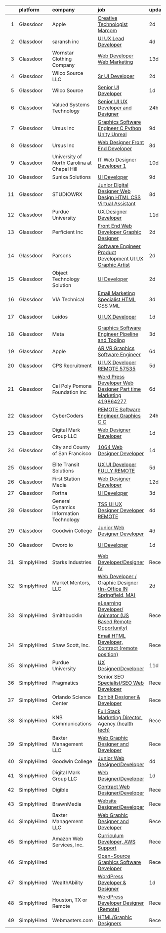 

|    | platform    | company                                     | job                                                                                                                                                                                                                                                                                                                                                                                                                                                                                                                                                                                                                                                                                                                                                                                                                                                                                                                                                                                                                                                                                                                                                                                                                                                                                                                                                                                                                                                                                   | update_time   | location              |
|---:|:------------|:--------------------------------------------|:--------------------------------------------------------------------------------------------------------------------------------------------------------------------------------------------------------------------------------------------------------------------------------------------------------------------------------------------------------------------------------------------------------------------------------------------------------------------------------------------------------------------------------------------------------------------------------------------------------------------------------------------------------------------------------------------------------------------------------------------------------------------------------------------------------------------------------------------------------------------------------------------------------------------------------------------------------------------------------------------------------------------------------------------------------------------------------------------------------------------------------------------------------------------------------------------------------------------------------------------------------------------------------------------------------------------------------------------------------------------------------------------------------------------------------------------------------------------------------------|:--------------|:----------------------|
|  1 | Glassdoor   | Apple                                       | [Creative Technologist  Marcom](https://www.glassdoor.com/partner/jobListing.htm?pos=121&ao=1136043&s=58&guid=00000183074716f0a66e3b831711f24e&src=GD_JOB_AD&t=SR&vt=w&cs=1_935e6b21&cb=1662274443330&jobListingId=1008111206952&jrtk=3-0-1gc3ke5omis1u801-1gc3ke5p5ia1u800-44ee546d4a615340-)                                                                                                                                                                                                                                                                                                                                                                                                                                                                                                                                                                                                                                                                                                                                                                                                                                                                                                                                                                                                                                                                                                                                                                                        | 2d            | Cupertino, CA         |
|  2 | Glassdoor   | saransh inc                                 | [UI UX Lead Developer](https://www.glassdoor.com/partner/jobListing.htm?pos=114&ao=1136043&s=58&guid=00000183074716f0a66e3b831711f24e&src=GD_JOB_AD&t=SR&vt=w&ea=1&cs=1_28fe871a&cb=1662274443330&jobListingId=1008103912540&jrtk=3-0-1gc3ke5omis1u801-1gc3ke5p5ia1u800-85031aa08e20476f-)                                                                                                                                                                                                                                                                                                                                                                                                                                                                                                                                                                                                                                                                                                                                                                                                                                                                                                                                                                                                                                                                                                                                                                                            | 4d            | Remote                |
|  3 | Glassdoor   | Wornstar Clothing Company                   | [Web Developer   Web Marketing](https://www.glassdoor.com/partner/jobListing.htm?pos=130&ao=1136043&s=58&guid=00000183074716f0a66e3b831711f24e&src=GD_JOB_AD&t=SR&vt=w&ea=1&cs=1_03477b4c&cb=1662274443331&jobListingId=1008083167982&jrtk=3-0-1gc3ke5omis1u801-1gc3ke5p5ia1u800-fd17bfe054e60414-)                                                                                                                                                                                                                                                                                                                                                                                                                                                                                                                                                                                                                                                                                                                                                                                                                                                                                                                                                                                                                                                                                                                                                                                   | 13d           | Lake in the Hills, IL |
|  4 | Glassdoor   | Wilco Source  LLC                           | [Sr UI Developer](https://www.glassdoor.com/partner/jobListing.htm?pos=127&ao=1136043&s=58&guid=00000183074716f0a66e3b831711f24e&src=GD_JOB_AD&t=SR&vt=w&ea=1&cs=1_37ca6493&cb=1662274443331&jobListingId=1008110499500&jrtk=3-0-1gc3ke5omis1u801-1gc3ke5p5ia1u800-802fa49ffd51ecc9-)                                                                                                                                                                                                                                                                                                                                                                                                                                                                                                                                                                                                                                                                                                                                                                                                                                                                                                                                                                                                                                                                                                                                                                                                 | 2d            | Newark, CA            |
|  5 | Glassdoor   | Wilco Source                                | [Senior UI Developer](https://www.glassdoor.com/partner/jobListing.htm?pos=126&ao=1136043&s=58&guid=00000183074716f0a66e3b831711f24e&src=GD_JOB_AD&t=SR&vt=w&ea=1&cs=1_1bc9d759&cb=1662274443331&jobListingId=1008114020566&jrtk=3-0-1gc3ke5omis1u801-1gc3ke5p5ia1u800-c70407e1cd8c0a1b-)                                                                                                                                                                                                                                                                                                                                                                                                                                                                                                                                                                                                                                                                                                                                                                                                                                                                                                                                                                                                                                                                                                                                                                                             | 1d            | Newark, CA            |
|  6 | Glassdoor   | Valued Systems Technology                   | [Senior UI UX Developer and Designer](https://www.glassdoor.com/partner/jobListing.htm?pos=102&ao=1110586&s=58&guid=00000183074716f0a66e3b831711f24e&src=GD_JOB_AD&t=SR&vt=w&ea=1&cs=1_62c799c4&cb=1662274443329&jobListingId=1008115945211&cpc=14D5209370AEC984&jrtk=3-0-1gc3ke5omis1u801-1gc3ke5p5ia1u800-79c344923fe7279e--6NYlbfkN0AtR68e5gWpPxoovZgA7Udo-dcymoK0NpHFMpIgh7LYz-Xd_XlVsIVo_P3rB4h1ufY2_7Abqs1GSbLoXWnt32pIkfeeGMqvDdxAGRYsW1K7KSSPbzDEBIdq05YsKEyEQYLlUlflTaQPwdQLQW-YP-NbjZNguQpir11CdaiOZAiL1DxriDIm8mOC1cK6juodC9X5z3D2Mk1XcceiejFMM7I82E8uQyqfDkfrOTb9-wHi5Ms2sSGLyCtLwTdsKBum0pEf9AXIy-fR4JYPLIFmHZkJkmJeZGLLGlQSxGM9LgcXqdljTmW3p5RB0CAJdzbe3Sj3SBPola3fx1gm6P9J9F79vchhiILKR_CzNqWYwjKUQM9BNyQT1Gs9h1gB3TDaGaNgtdPg46TFaCxZ4QuiUmYmYpTnGD1eJdyZ99VkYX_ha8TGqhnRkvDFshLb38EPvHiAmBENxlbe_huRQd8D1ucG5Ao-7RAA5bhUdNSoKlq0j0-H2iZF24xraeZmEiSCo6ugKw-dvOy3QA%3D%3D)                                                                                                                                                                                                                                                                                                                                                                                                                                                                                                                                                                                            | 24h           | Phoenix, AZ           |
|  7 | Glassdoor   | Ursus  Inc                                  | [Graphics Software Engineer   C   Python Unity Unreal](https://www.glassdoor.com/partner/jobListing.htm?pos=110&ao=1110586&s=58&guid=00000183074716f0a66e3b831711f24e&src=GD_JOB_AD&t=SR&vt=w&ea=1&cs=1_4bae1fac&cb=1662274443330&jobListingId=1008094033133&cpc=F41FEAB56D215062&jrtk=3-0-1gc3ke5omis1u801-1gc3ke5p5ia1u800-a503bf67493adf7c--6NYlbfkN0CT8vBT9H5mqECx2dfLV_FONLPDKpIRssxVwtj05Tmm4rA5I0VNOPdM1oYsK66ov5ozRYF8l6lSbj2w8mnkxNtzPvq4xrxWyHAas6Dg1kdrUOgJv2YyZkHQbFM2OivhpugmqZ5om6MWAcpLRyZ6gIQlFMLi08SCGusRRvhDyvVeMX8DUUTJXmTx6nw7SsSZdq8Nt-8KK_5o4vH15EibFmTTp8ytDggw_ewlPkDrXh-xoNpk42rGPX8WrmLj9WET0I6dPhj6yNieG23cgjyuYrAZTWgA_m_BaYOpu9d7djE9YsxGZkkraPINNrJ6scFPNkbMRvgGsS-qsSSUFneYLkAQ5qWjDjR8zvg9r-eSTAiaxH5KmWtjRTFXrkE8Tn1BqkIRrEyaz29yWwzEmQPYB09daJUZZ61od8kUYjjiOiD1Ws78nArJeRWIWITuf2oHI5q0TH_sDWg5uzmCHNfg8BkolmWD5n9dqje_shiw4Z3mJ91urgPNBuEbjgTdye7GTCGpVKv_vJRHrzwB_8ooW0UA7jbohI6wBeikx81ngmTJh3DP8qVYFCVJygCLhi4iY5odHzJGR-rP77RFS4l9zFAqiUje-lbF3D1dWkvOXM0c1sxJSYgFJymF2BzZLyBlXlauj01cgVLfvzrU1KPf4RWj3OvPLE57vx92QQU2c-Dwk9xfmDYI_XcZIJh-7T3gRIVF-wUFE7fGME71ZVD7loXzARxbZGGIXHEuv1HfmEtI0ny3f_NMLqvKKXo5HDbsHAlZMf1blzn604nneDYdPsQx0s9kwTyqVYPba5wdAw2THdv4COPgmuHbAS3QUbaMhx0w8MNVWN8V_G0ZHpsWx5erpGPmKPfrTEvYyRVSulc-hgTiWWwXNP-MvJDH00b7q4NDAxAQ4VlJHUoS-M6rirVpcgNwtzydKR9mfAODctT9tcGqaI6nBIKHbav3nWJyEY_xNhFv6svIvMSZre2iyFEgAj_fGMszMIv6zR53DHchfBnpGAXKJrvO)                                                                       | 9d            | Redmond, WA           |
|  8 | Glassdoor   | Ursus  Inc                                  | [Web Designer   Front End Developer](https://www.glassdoor.com/partner/jobListing.htm?pos=107&ao=1110586&s=58&guid=00000183074716f0a66e3b831711f24e&src=GD_JOB_AD&t=SR&vt=w&ea=1&cs=1_274cefc1&cb=1662274443329&jobListingId=1008097361956&cpc=9908D8D4413DBB8A&jrtk=3-0-1gc3ke5omis1u801-1gc3ke5p5ia1u800-0ea09b14e2348c5f--6NYlbfkN0CT8vBT9H5mqECx2dfLV_FONLPDKpIRssxVwtj05Tmm4rA5I0VNOPdM1oYsK66ov5pqYS3gXk2ozh0lVEZwzGOqZs8rlCBef2uQoy630wv6aUBqB1D9vjbSnni5WCVaS2e0KhCWi_8-XMv97hUEg7H9r8pKMO8klnwzDsU9mPVyqE5wVDnTov1Pu_UnRYhnE0_Osqvwl8WORWgB_kOjxQQLPQWG-NWIcptfTftC_xvyt1c40uobZ403OrjOg5_p8zqz3cLzwrnHTjqWeFEhkd7FYyVcjiJCMFkVznphRmtkhKbL2ZU9aWVWUjChbdkFdlAiu4tIvv-tEhlvNaragy1ZQhsvGhOC5anf8D4yfIGDJbK-bmh5xwt1uscED6ao3EPCxdfHKv4RZ6Q3-m_MTe1dE6Nugv26rrW9yIa8ooHEPIgJzYTeC7TeJ6xGxEjr0Q_LC6p6H5q3S5tqAKobaBFAUOLFzaYkqfJpXGMjRWnb2CFw5a16_u46v8LxGybQDhVPetvhrlqxoGlTBTzPovH9wu6pnRd0lFbbCPa9gdMEAzjew5a7iF9DcsMKb5Sh_sYmkg022INdunBpS0-ZSUT9JSqJdyjm2gjRlu8h-qdNkixs63spc97K0SnfBPBZmZzqzdoqKPL4lcOlD-mhK9bn4OcOqDVJyCjigVetMjXsY4OrNGeh-mgPsXTp_qoYVa7lg8pz5RCREiJtyfSpawzAi9NhS5sgCcpzVEns8FqidlsbnvFaXalFHYRNcVRoZZmw_-qBlJnT4RLtLSaIQ4mYxizYsCHSNbtsv3P0gGRaVpj0PD8xzwlAim5QLv2ymITVipYSDlPrPH4VtLv9p0JNksIT9KmmepRe52Yy2lZcdsFxAxB1cacEx0N7nLq_izY9cLXVVGpqn4XefeR9V4tQE7-HoiAldGfu5NloKbhlRvnpyfsVeq7fCVppocM5CjoLfI1Kt8epCJMyqvylOSKf_SkXhDaESrqaDp3LEnaaTWvhAk1HdQzF)                                                                                         | 8d            | Brisbane, CA          |
|  9 | Glassdoor   | University of North Carolina at Chapel Hill | [IT Web Designer Developer   1](https://www.glassdoor.com/partner/jobListing.htm?pos=118&ao=1136043&s=58&guid=00000183074716f0a66e3b831711f24e&src=GD_JOB_AD&t=SR&vt=w&cs=1_2212b232&cb=1662274443330&jobListingId=1008091563327&jrtk=3-0-1gc3ke5omis1u801-1gc3ke5p5ia1u800-06a99d028af73625-)                                                                                                                                                                                                                                                                                                                                                                                                                                                                                                                                                                                                                                                                                                                                                                                                                                                                                                                                                                                                                                                                                                                                                                                        | 10d           | Chapel Hill, NC       |
| 10 | Glassdoor   | Sunixa Solutions                            | [UI Developer](https://www.glassdoor.com/partner/jobListing.htm?pos=111&ao=1136043&s=58&guid=00000183074716f0a66e3b831711f24e&src=GD_JOB_AD&t=SR&vt=w&ea=1&cs=1_5d6fe2e3&cb=1662274443329&jobListingId=1008093911276&jrtk=3-0-1gc3ke5omis1u801-1gc3ke5p5ia1u800-c12d46be60d48c3b-)                                                                                                                                                                                                                                                                                                                                                                                                                                                                                                                                                                                                                                                                                                                                                                                                                                                                                                                                                                                                                                                                                                                                                                                                    | 9d            | Remote                |
| 11 | Glassdoor   | STUDIOWRX                                   | [Junior Digital Designer  Web Design  HTML  CSS    Virtual Assistant](https://www.glassdoor.com/partner/jobListing.htm?pos=103&ao=1110586&s=58&guid=00000183074716f0a66e3b831711f24e&src=GD_JOB_AD&t=SR&vt=w&ea=1&cs=1_ec5244ce&cb=1662274443329&jobListingId=1008096549188&cpc=723ADC3DFE402989&jrtk=3-0-1gc3ke5omis1u801-1gc3ke5p5ia1u800-b09c194a45408faa--6NYlbfkN0BBGG9LMNqL16EzDx9S3nKk4b6IwprgSJginr0DZD_oW5yEAmn-tqn_jLPP9f1mm55ywCw4Iqv4ZDtgWnQyXLAPb_zjf8UUHvuVl4VRZe-2K4VXUPTz2F-yapznbMOcdLWwOfsxqKBw_vSkDc9Wt8KNq59zIKQPAP_jojPGVq8FqvIba5Dsm_V0mTrdrn0XjSxUqOU8Dv8tNJ77wvX3iPF9EhodqlSLOW77t7RIA28A7Yon3SS3PqqPHBsoyqByUGq_EvmvR0tNhxQt6nMr-6xSR3ARH8pUd-05DtOVtidxIa8XB6MA7wqlXEZ_ntP-U0_iHlDEVGnkRSNmor5ROvaUjRglnxAAY9gvjirgQtfZwCjGsrgOjeE8Nc3b0RgAopXxSX_Q6XGEdzVu9LNkjE5ScRQcRonrNszXOY0oqZFHjCsX2NWSzMK2TVr4RRFKKNZojan3wNYN2iS1ZvphBTfJSGpHY37JT4Y5meF68Y73TRQXbPpPeScjHhUhtOzCipUt_3ZpZYy_OW3pBZhN9NHjCLjCXhPQGzk0lrKIZ5ixieZv3jeG_0Qh)                                                                                                                                                                                                                                                                                                                                                                                                                                                                                                                        | 8d            | Remote                |
| 12 | Glassdoor   | Purdue University                           | [UX Designer Developer](https://www.glassdoor.com/partner/jobListing.htm?pos=123&ao=1136043&s=58&guid=00000183074716f0a66e3b831711f24e&src=GD_JOB_AD&t=SR&vt=w&ea=1&cs=1_62b548cb&cb=1662274443330&jobListingId=1008088691267&jrtk=3-0-1gc3ke5omis1u801-1gc3ke5p5ia1u800-684e4c4a2876fc9b-)                                                                                                                                                                                                                                                                                                                                                                                                                                                                                                                                                                                                                                                                                                                                                                                                                                                                                                                                                                                                                                                                                                                                                                                           | 11d           | Remote                |
| 13 | Glassdoor   | Perficient  Inc                             | [Front End Web Developer Graphic Designer](https://www.glassdoor.com/partner/jobListing.htm?pos=119&ao=1136043&s=58&guid=00000183074716f0a66e3b831711f24e&src=GD_JOB_AD&t=SR&vt=w&cs=1_b1dc813b&cb=1662274443330&jobListingId=1008109861772&jrtk=3-0-1gc3ke5omis1u801-1gc3ke5p5ia1u800-44aef0c6333c1e32-)                                                                                                                                                                                                                                                                                                                                                                                                                                                                                                                                                                                                                                                                                                                                                                                                                                                                                                                                                                                                                                                                                                                                                                             | 2d            | Saint Louis, MO       |
| 14 | Glassdoor   | Parsons                                     | [Software Engineer   Product Development   UI UX Graphic Artist](https://www.glassdoor.com/partner/jobListing.htm?pos=124&ao=1136043&s=58&guid=00000183074716f0a66e3b831711f24e&src=GD_JOB_AD&t=SR&vt=w&cs=1_b3e71808&cb=1662274443331&jobListingId=1008111518825&jrtk=3-0-1gc3ke5omis1u801-1gc3ke5p5ia1u800-59e25848653ecfd6-)                                                                                                                                                                                                                                                                                                                                                                                                                                                                                                                                                                                                                                                                                                                                                                                                                                                                                                                                                                                                                                                                                                                                                       | 2d            | Colorado Springs, CO  |
| 15 | Glassdoor   | Object Technology Solution                  | [UI Developer](https://www.glassdoor.com/partner/jobListing.htm?pos=112&ao=1136043&s=58&guid=00000183074716f0a66e3b831711f24e&src=GD_JOB_AD&t=SR&vt=w&cs=1_3be91c2f&cb=1662274443330&jobListingId=1008112764613&jrtk=3-0-1gc3ke5omis1u801-1gc3ke5p5ia1u800-dd204f09d5632003-)                                                                                                                                                                                                                                                                                                                                                                                                                                                                                                                                                                                                                                                                                                                                                                                                                                                                                                                                                                                                                                                                                                                                                                                                         | 2d            | Remote                |
| 16 | Glassdoor   | VIA Technical                               | [Email Marketing Specialist  HTML  CSS  VML ](https://www.glassdoor.com/partner/jobListing.htm?pos=108&ao=1110586&s=58&guid=00000183074716f0a66e3b831711f24e&src=GD_JOB_AD&t=SR&vt=w&ea=1&cs=1_af297d0f&cb=1662274443330&jobListingId=1008106177694&cpc=4F748F1840550ABC&jrtk=3-0-1gc3ke5omis1u801-1gc3ke5p5ia1u800-a7b269db53e92351--6NYlbfkN0DiMOjtWe4T5v3kAjl8_2bayrJS56UUlntEwXslP8cANY48OY_wSkTvA2xp4BkUxfc-0SJDK8YWz_8RiUcQc6IgiXLzEtdd8hHZ9AGkF3JwasucB1Ts6R5QsAtXRi9zIUpT_HqQbx0QAi6DTNV_7ddAE4nZK7aZ6_cbJfFtruoXrhFPG3p_NjQINC6_wlzgxXJfM94aa_M-pmlMjO1VW8V3CNlcWBPhnlXNT0T08PxtHrkdIaRJqCP38Hvb2hF7V5r000tFBk6AUMI4X5zylubX0FRp01Cd0vadWXMyEub4T8CvTwuTxuLxTR8BonhSR7Bdfy8Qx2zbr8p0br7lTzj-UPlg8Pv5sjZ--3IZJKPcvEBo7su_NBy5_G5XDcQBZ0g929eJFP2iPmkvQTjhtDlpbcOxtINkIWkdfU8--ZkvhpOkZRbkFbKTwFwVlzW30iVoONthZh7kWXuXOeOj9PPjd0eLBlp_VGp99lyv9KWNP8EYMSATJ8Xo4_CGPRiUjgoQg4YDpqVEOw%3D%3D)                                                                                                                                                                                                                                                                                                                                                                                                                                                                                                                                                                                    | 3d            | San Diego, CA         |
| 17 | Glassdoor   | Leidos                                      | [UI UX Developer](https://www.glassdoor.com/partner/jobListing.htm?pos=125&ao=1136043&s=58&guid=00000183074716f0a66e3b831711f24e&src=GD_JOB_AD&t=SR&vt=w&cs=1_d3675e0c&cb=1662274443331&jobListingId=1008114254971&jrtk=3-0-1gc3ke5omis1u801-1gc3ke5p5ia1u800-c312415affd3786b-)                                                                                                                                                                                                                                                                                                                                                                                                                                                                                                                                                                                                                                                                                                                                                                                                                                                                                                                                                                                                                                                                                                                                                                                                      | 1d            | Alexandria, VA        |
| 18 | Glassdoor   | Meta                                        | [Graphics Software Engineer   Pipeline and Tooling](https://www.glassdoor.com/partner/jobListing.htm?pos=105&ao=1110586&s=58&guid=00000183074716f0a66e3b831711f24e&src=GD_JOB_AD&t=SR&vt=w&cs=1_ed2952a4&cb=1662274443329&jobListingId=1008107989384&cpc=1CBFC3E34E2A31FF&jrtk=3-0-1gc3ke5omis1u801-1gc3ke5p5ia1u800-ee0e87e82fc8eaa6--6NYlbfkN0DYl4UJW4r1Vl7FEn6T9F-rD9lpC-0oMJVSiWjK_MGUd8e8cHXcpv6KPyjLHZEfqkXwCrjci5IV6QrL7JzV9jLLZ77nbnTaVImrYMFdkWMvJL2c-8E8Q4CZ15329dj-MuyrGDJlP5H0RbBsrMDRyxgxHEvMrO0fEqySqT2mcxooYilKIFaeu-GJWYOp55U8N36cXzCH34TBJQZUQWwI6fKuRVgejFKwD58XKoXxwI47D33QLM6z13B_KaB-ShwvXPBU2A_Vn1ejJ4EX96O9G6SWwZ32vw-HwNLlaBtQCV6bkNde6OkDDjkprsmpPf7nb85ohogwoudRB-AB541K56r06tEjw6v3ntvliLZt5H96_EBYmBs4vBQ0BIJNEwVet6QoYpBNtvm9FlxxOmukU3phPN39qC5SmG9UTI--z82NtipM-itpyxYfC-vwEw1ktYiCmFoI_NiYYJRUicgxh_slLk-XQBQd2zbRv44EyWXp7jB7VLLRC592Q3SXIr9tK8m_P3QPUvOBxPxLggpXXvlMNv5wWr6fUvCj9DFPFXl-r8uHdstjDebHPOet7zvl1ZJuu6TpnoDxFbL7YjZosP1cpnisnf-0I7WsWxkdeGhsBtLjLxiYdmYo4Z21iXYyYrJwgQbR5OaobPrlBgGK6GK7n5qhz__SiHsKCNqmtVBsC_sXGLP2Zz365-3R5J4n07lhHJ9RPBsyIABtg1-PE7iX4uaOrPtQpwIOQOXXvDk6gSW43Uu6toNG3BmXWPmot0rZoTFfRAWAiWasBGmYEMTBXvh24Xo3njucXvULxYaDzWMF7SnJywRGNQQhijn41MVUGfaWQ5TJGGvxQe38zFZR-rBi-vUtnaZ5TyPI9KKNOfvnfAsRDguFMcgwNuJo92e0tLa4BmVSZ1Q9MZ2JdZl8vFwv5teG5ogfePdds1RTmnRK5v3o3oJ8bv2g7zm7jdg70vKkXDFXqjs2o182UF85dnei9MxGlUfuk9EgLGeZI2acvOKuFrMs5xWLXm-6c-dWTf_R2C2sH8yxUNyhHHJBmxjOwcac53kIIo-K_popIdeBjt4okU2dRQn6P4fZt4c%3D) | 3d            | Remote                |
| 19 | Glassdoor   | Apple                                       | [AR VR Graphics Software Engineer](https://www.glassdoor.com/partner/jobListing.htm?pos=106&ao=1110586&s=58&guid=00000183074716f0a66e3b831711f24e&src=GD_JOB_AD&t=SR&vt=w&cs=1_e36e6350&cb=1662274443329&jobListingId=1008098776181&cpc=FB7E4A1762AE5BEC&jrtk=3-0-1gc3ke5omis1u801-1gc3ke5p5ia1u800-9d0fe7903ee514c7--6NYlbfkN0BvKrLyj5gPmtZO9T8euul8TCxuuKNOtzRJOomxnwSEodTz2Bc-sPZl1dBMH13w-jNyHP0Om-VrHe3-IIJ1BQ7Wd1MMnjsJnjayyk_knJ5FNSt9KNU49nn3QjFo0jeMEWDGQ_UiWDbZGaqymDD-Sh3TvXRaf3wYxYRyXDd7d6LbuGxCaxlki9yl1Lj82QJJukbhiuUo-8vkiKk5WNCfr9F87eBHQ64sZK3O5_qy-Xv7WXDOpOxKxlz-ziFDm_iRke7Q0zuEc5enoeqfiFmt6jtH6vttc9kzjTfUbHSB145FTOhL9SA-X3fAEyrhyOflZb7jQURdEdWTvKIf9taMDlWuHH4XfJqLIN-l0aAN0n-lJqAuZSCQ4WBDAoW_0Qt5bMgAAIJcof1kJk_IVmav-Q5OuKOKjFxC-0bFoJa1Nri9K-ZxJSFofFsKHO0l3p6FYTaVT06EAYFcL4qArbA06dVz0NRyiEIJEBZhOTeo0VIwjCBMkgEvOYaJ6kYdOuG9rpgMSmsrkMhKpLI_vVsewwBeOE5MfUmaITtpgcwik2KsShFVFmssQA71JGPwQRA9KPVw56e6Ho1GGDI7dW0tyv2RDx5kRfNij_ONehE8bdS5YkA3Kt1c58o5C3cV6k46zgwJSkZz7vb-Jho-ZBX7BKDX9NLffKvYiNDjiIYGKtEZFMJF-61qT7KmvW2umgEi3Imsqz_6qt32rfFpb_Jh9_t8OLha7lEfuW1YOd5WuCgQ0CKhb9GHMm4A6THbMMuqp2QSdtobLccoVIa7SKJkrJE7YeQBXTSbv5QHDpCSVaMLJBOm9g_QjCCWjs9ZOQY61SIuIs4cMXQSpwfcqIgcC3hWWKdFFVdbTBnmKh75Fr7h9wfV0i7SKbOpTayR9BpFCWTd2UZH91k5MEj6Edyw2gs_-gtuqqhvs6kcpjTW76sMwfKmJPduIwGIKFh695wluS5IQmV_TnIv4amWaZ0GUt-PZhWC4RsvFwE%3D)                                                                                                                  | 6d            | Seattle, WA           |
| 20 | Glassdoor   | CPS Recruitment                             | [UI   UX Developer REMOTE   57535](https://www.glassdoor.com/partner/jobListing.htm?pos=104&ao=1110586&s=58&guid=00000183074716f0a66e3b831711f24e&src=GD_JOB_AD&t=SR&vt=w&ea=1&cs=1_f767c129&cb=1662274443329&jobListingId=1008101570635&cpc=5C70DC7FEE0D01B1&jrtk=3-0-1gc3ke5omis1u801-1gc3ke5p5ia1u800-01ffb576e5c5bd95--6NYlbfkN0DgoHcTH3ZibdXDbE1VvvRa3XowIWs6m5qI-FjqauRle3m8kONFkUSrxT8FSUKqy7UuSwcgAQ-qkHLdceLQEfzk02YlSVwTq4RVzanUacZZQP9LGelOizyao1UJ6tCCpK5S9yLDBGeAjhshIhXNcq5zna_AleGRj1LJWwOnxP5y8PMKDqWl5XUuwrj0exO9JUZjYWM2KYz0rHhdjde_OqTAA50pAU1BtW0H1pfkhE4CeGDZwZhLdKW1p_0mAc-9o5lr8ZEt-w-SD1DYSppxSGE-W4ggbOXrAwAB9hAfdgwC1pC97JRJ40y6_ogDIk4PoSe3xrLBM-RbSjSBzwF2R8eTxtLBDCpn_4um2dZrM_6jO79WIEH7eHKlfhfkkI7aNARh2aaah1DyPU6Hh__xjFJuGjpfQm3rDc3tipHYMdOrJUxumiJIu2aUV0oB7mCNMGHLeWqyWPwYGzmrBY-ykJQhrJIAgkzjuIP6FHkme0o3fQ%3D%3D)                                                                                                                                                                                                                                                                                                                                                                                                                                                                                                                                                                                                                               | 5d            | Syracuse, NY          |
| 21 | Glassdoor   | Cal Poly Pomona Foundation  Inc             | [Word Press Developer Web Designer  Part time    Marketing  419864277](https://www.glassdoor.com/partner/jobListing.htm?pos=120&ao=1136043&s=58&guid=00000183074716f0a66e3b831711f24e&src=GD_JOB_AD&t=SR&vt=w&cs=1_f9bd9e7f&cb=1662274443330&jobListingId=1008098792215&jrtk=3-0-1gc3ke5omis1u801-1gc3ke5p5ia1u800-a9c1c24fb1f6e50d-)                                                                                                                                                                                                                                                                                                                                                                                                                                                                                                                                                                                                                                                                                                                                                                                                                                                                                                                                                                                                                                                                                                                                                 | 6d            | Pomona, CA            |
| 22 | Glassdoor   | CyberCoders                                 | [REMOTE   Software Engineer   Graphics  C    C ](https://www.glassdoor.com/partner/jobListing.htm?pos=109&ao=1110586&s=58&guid=00000183074716f0a66e3b831711f24e&src=GD_JOB_AD&t=SR&vt=w&ea=1&cs=1_aaa5199d&cb=1662274443330&jobListingId=1008115942067&cpc=47CFDC01B3F81FAC&jrtk=3-0-1gc3ke5omis1u801-1gc3ke5p5ia1u800-a9e2e4efc3a2ccb3--6NYlbfkN0CpFJQzrgRR8WqXWK1qKKEqALWJw739KlKqr2H-MSI4eoBlI4EFrmor2FYZMP3muM12-TXueB1jDa6ZEZZNwOKPZP5MP4JzH_tfwGJ9G781E_XC80d9sQzLtbY2k3aXAS1r6jxjJnlvLIbC5kPHZfM9rgEEcEkTCShoTeGCCeBUONL2L3aCoWL7lDjtBRsrNxdhwfvgzxUq94nwg3ueFnrfRvHkUPX_OSiZtj5jst957LxwDGLqolX_cXdKQ6GoMno9amPBTFTHG6zA9-95WH1YBvFOBqbIF7AXJswL7_2mzylNPgJq0TEh0liibyXf4zZjv7C6JhbQ0zl2lnQY2gNiizAUOK4vGYFN_ifzniqsPCwZ8WzcuN6MT1tX63BCHIbTcepyIJPGr_G5sKH7JqS4IdzAFV-4-YvmMCcnoLQn3xPnoir5E48iYAMUkXXMkum-Xfgn_jrwt0s3ZwwFsf6Lu3hysT8B9LSd6jO_ia5l2E8UhVTrFBtTCqmKnt2D7l9MZlXEB6RqGHCOuill6iQP958p1PPs0qvK6m4TUR4dVzj31bcYOB63-Y84lip431N6xtneCJeuOarXNnaqR3bLy3i4-7lz6iMtuP68p4jJ1VEwJwF35jhD5ixXzKl5AkLspINom8jB-C8uQmmEM4IhroPjmVakeRXhlnTkjGIsI64q83I0sImPaskpecaSYWumY9_nJOtINB8_rK7zywnYASLnVYwu377So4mlT5FS1sMjTWq_v-LCgPOiCcprt25SxAVykiVfBAANrhv-Q0Xv-vnxPLKCDZFmuoUwT3uSULMlRCh16c5KyfywPbubROzoATSKClQqjJuqFQ6_DfznZmPMtYmqEC0hGEVY8cCb2aBqdy-pYYKg8uxtuHzLyF_nTokVl8rYb3AVQtRT6LdRe1tDAgTMb_QY3jQ_6iabYzOOxR_UcswxKEYD70iZ1-nZNtSprI71SD4WK-AT198tMmdGF3Y8nigj6deljwkpJecule7Sz3jU)                                                                             | 24h           | Redmond, WA           |
| 23 | Glassdoor   | Digital Mark Group LLC                      | [Web Designer Developer](https://www.glassdoor.com/partner/jobListing.htm?pos=101&ao=1110586&s=58&guid=00000183074716f0a66e3b831711f24e&src=GD_JOB_AD&t=SR&vt=w&ea=1&cs=1_dcdef3c6&cb=1662274443328&jobListingId=1008114370558&cpc=AA718BBA0476CE1A&jrtk=3-0-1gc3ke5omis1u801-1gc3ke5p5ia1u800-6828cf6de63f7dc1--6NYlbfkN0ANkou4taVk2XZZ848dRfo5kKh06_3FAnany_4ItHTq-u6JcicZqWFbHbAxD0ssval1uFKr5hjroKk-voQEJfLVfjOS1uxmnHK5o9zB5WB_W38-GmKH85zuUArPfKNnqi5EucZBCpaZUSBgLt-J-gcdNl8sDK17kpXmpyKs7WEpLczd0bRzTN8gOeg1b1Lqt5W2kL8vZY0KXpuSx7FxI2c5fGwiAp8eDsIRMZBpjgwp8MzbgmyQZBTE805TXA4wXqbTToiOcWhwVPe1a7SVbvIn58Ra8Lj5BUsHfX_dROy8BzrGdDkrv5tDQb8-YPK1rjI9YZN1yXWwd7SvfDYv6I5gslvyubIFaEJR_eYzIEDzpCuwa-ZpxhtKAYpC5iAB4Ew-I11e1Ho2aRnoAYX9rAMedvdm3RfLNNiLkB7VO_TRXL2C5SvBhMxmlD5LuEPiErzSJkHWMyeoifoE713-6UgFBXcErZDtv-YFllx9JqMDnlqbRFoc0EE4RfoBlM5ymwls50Wvev9R8Q%3D%3D)                                                                                                                                                                                                                                                                                                                                                                                                                                                                                                                                                                                                         | 1d            | Beaverton, OR         |
| 24 | Glassdoor   | City and County of San Francisco            | [1064   Web Designer   Developer](https://www.glassdoor.com/partner/jobListing.htm?pos=113&ao=1136043&s=58&guid=00000183074716f0a66e3b831711f24e&src=GD_JOB_AD&t=SR&vt=w&cs=1_0b0181f3&cb=1662274443330&jobListingId=1008115173004&jrtk=3-0-1gc3ke5omis1u801-1gc3ke5p5ia1u800-74e7778822469909-)                                                                                                                                                                                                                                                                                                                                                                                                                                                                                                                                                                                                                                                                                                                                                                                                                                                                                                                                                                                                                                                                                                                                                                                      | 1d            | San Francisco, CA     |
| 25 | Glassdoor   | Elite Transit Solutions                     | [UX UI Developer FULLY REMOTE](https://www.glassdoor.com/partner/jobListing.htm?pos=117&ao=1136043&s=58&guid=00000183074716f0a66e3b831711f24e&src=GD_JOB_AD&t=SR&vt=w&ea=1&cs=1_9e37a911&cb=1662274443330&jobListingId=1008102546103&jrtk=3-0-1gc3ke5omis1u801-1gc3ke5p5ia1u800-a9d984ee3a6bc25b-)                                                                                                                                                                                                                                                                                                                                                                                                                                                                                                                                                                                                                                                                                                                                                                                                                                                                                                                                                                                                                                                                                                                                                                                    | 5d            | Pittsburgh, PA        |
| 26 | Glassdoor   | First Station Media                         | [Web Designer   Developer](https://www.glassdoor.com/partner/jobListing.htm?pos=128&ao=1136043&s=58&guid=00000183074716f0a66e3b831711f24e&src=GD_JOB_AD&t=SR&vt=w&ea=1&cs=1_6550b280&cb=1662274443331&jobListingId=1008085788316&jrtk=3-0-1gc3ke5omis1u801-1gc3ke5p5ia1u800-56e2818a0edd9ec5-)                                                                                                                                                                                                                                                                                                                                                                                                                                                                                                                                                                                                                                                                                                                                                                                                                                                                                                                                                                                                                                                                                                                                                                                        | 12d           | Remote                |
| 27 | Glassdoor   | Fortna                                      | [UI Developer](https://www.glassdoor.com/partner/jobListing.htm?pos=122&ao=1136043&s=58&guid=00000183074716f0a66e3b831711f24e&src=GD_JOB_AD&t=SR&vt=w&cs=1_f3716e7b&cb=1662274443330&jobListingId=1008105468151&jrtk=3-0-1gc3ke5omis1u801-1gc3ke5p5ia1u800-2fb18d1521d3f6d9-)                                                                                                                                                                                                                                                                                                                                                                                                                                                                                                                                                                                                                                                                                                                                                                                                                                                                                                                                                                                                                                                                                                                                                                                                         | 3d            | Remote                |
| 28 | Glassdoor   | General Dynamics Information Technology     | [TSS UI UX Designer Developer  REMOTE ](https://www.glassdoor.com/partner/jobListing.htm?pos=129&ao=1136043&s=58&guid=00000183074716f0a66e3b831711f24e&src=GD_JOB_AD&t=SR&vt=w&cs=1_d060048d&cb=1662274443331&jobListingId=1008104093508&jrtk=3-0-1gc3ke5omis1u801-1gc3ke5p5ia1u800-f58f9c05d35b6c4b-)                                                                                                                                                                                                                                                                                                                                                                                                                                                                                                                                                                                                                                                                                                                                                                                                                                                                                                                                                                                                                                                                                                                                                                                | 4d            | Remote                |
| 29 | Glassdoor   | Goodwin College                             | [Junior Web Designer Developer](https://www.glassdoor.com/partner/jobListing.htm?pos=116&ao=1136043&s=58&guid=00000183074716f0a66e3b831711f24e&src=GD_JOB_AD&t=SR&vt=w&cs=1_b472d694&cb=1662274443330&jobListingId=1008104280295&jrtk=3-0-1gc3ke5omis1u801-1gc3ke5p5ia1u800-52d292b410d12378-)                                                                                                                                                                                                                                                                                                                                                                                                                                                                                                                                                                                                                                                                                                                                                                                                                                                                                                                                                                                                                                                                                                                                                                                        | 4d            | East Hartford, CT     |
| 30 | Glassdoor   | Dworo io                                    | [UI Developer](https://www.glassdoor.com/partner/jobListing.htm?pos=115&ao=1136043&s=58&guid=00000183074716f0a66e3b831711f24e&src=GD_JOB_AD&t=SR&vt=w&ea=1&cs=1_ba2ae17e&cb=1662274443330&jobListingId=1008114664546&jrtk=3-0-1gc3ke5omis1u801-1gc3ke5p5ia1u800-05639cd3f89ce954-)                                                                                                                                                                                                                                                                                                                                                                                                                                                                                                                                                                                                                                                                                                                                                                                                                                                                                                                                                                                                                                                                                                                                                                                                    | 1d            | San Jose, CA          |
| 31 | SimplyHired | Starks Industries                           | [Web Developer/Designer IV](https://www.simplyhired.com/job/vwhPNku0cKkUXbbuU06yZY-98ICaBtRjNSHScXCdJ9QyOwm4NCHsKQ?q=graphic+developer)                                                                                                                                                                                                                                                                                                                                                                                                                                                                                                                                                                                                                                                                                                                                                                                                                                                                                                                                                                                                                                                                                                                                                                                                                                                                                                                                               | Recently      | Essex, MD             |
| 32 | SimplyHired | Market Mentors, LLC                         | [Web Developer / Graphic Designer (In-Office IN Springfield, MA)](https://www.simplyhired.com/job/AAmzSRc2gvhCwsUkgB1M2F2YeaLLepAmGf4YDI6M9RGjKvKat4p4Rw?q=graphic+developer)                                                                                                                                                                                                                                                                                                                                                                                                                                                                                                                                                                                                                                                                                                                                                                                                                                                                                                                                                                                                                                                                                                                                                                                                                                                                                                         | 2d            | Hartford, CT          |
| 33 | SimplyHired | Smithbucklin                                | [eLearning Developer/ Animator (US Based Remote Opportunity)](https://www.simplyhired.com/job/o0wXkuWE5GmspCcePui9IkAEPg1-7AWcdL2hMWar8TyjH9xKOYroQQ?q=graphic+developer)                                                                                                                                                                                                                                                                                                                                                                                                                                                                                                                                                                                                                                                                                                                                                                                                                                                                                                                                                                                                                                                                                                                                                                                                                                                                                                             | Recently      | Old Lyme, CT          |
| 34 | SimplyHired | Shaw Scott, Inc.                            | [Email HTML Developer, Contract (remote position)](https://www.simplyhired.com/job/lp97AwzllwqjS1oXYQVdk_sx_ANbNmrf_26-hefBENEAnwkJ6YFw_Q?q=graphic+developer)                                                                                                                                                                                                                                                                                                                                                                                                                                                                                                                                                                                                                                                                                                                                                                                                                                                                                                                                                                                                                                                                                                                                                                                                                                                                                                                        | Recently      | Seattle, WA           |
| 35 | SimplyHired | Purdue University                           | [UX Designer/Developer](https://www.simplyhired.com/job/dUxEBWVO4eY2-lVFgLBBmlWu0LKhxG17m_xYDrdv3cIF7ASAuVPspg?q=graphic+developer)                                                                                                                                                                                                                                                                                                                                                                                                                                                                                                                                                                                                                                                                                                                                                                                                                                                                                                                                                                                                                                                                                                                                                                                                                                                                                                                                                   | 11d           | Remote                |
| 36 | SimplyHired | Pragmatics                                  | [Senior SEO Specialist/SEO Web Developer](https://www.simplyhired.com/job/YThmy1pqQZWCN6NpVm6jm_YsyMddiBHbrB2fuFAy04LBN_GxOXbL2A?q=graphic+developer)                                                                                                                                                                                                                                                                                                                                                                                                                                                                                                                                                                                                                                                                                                                                                                                                                                                                                                                                                                                                                                                                                                                                                                                                                                                                                                                                 | Recently      | Washington, DC        |
| 37 | SimplyHired | Orlando Science Center                      | [Exhibit Designer & Developer](https://www.simplyhired.com/job/JpuP0DVPATVwH0-XnxFsc8nJ-z6kfBqXsh9luvt7lVv6oPB3kNfQcg?q=graphic+developer)                                                                                                                                                                                                                                                                                                                                                                                                                                                                                                                                                                                                                                                                                                                                                                                                                                                                                                                                                                                                                                                                                                                                                                                                                                                                                                                                            | Recently      | Orlando, FL           |
| 38 | SimplyHired | KNB Communications                          | [Full Stack Marketing Director, Agency (health tech)](https://www.simplyhired.com/job/Lywdgqr3NqjkI7Mx_xCKsQjK9_HT9gJaCQnNvHzYPtceGTs5vsDwYw?q=graphic+developer)                                                                                                                                                                                                                                                                                                                                                                                                                                                                                                                                                                                                                                                                                                                                                                                                                                                                                                                                                                                                                                                                                                                                                                                                                                                                                                                     | Recently      | Remote                |
| 39 | SimplyHired | Baxter Management LLC                       | [Web Graphic Designer and Developer](https://www.simplyhired.com/job/OLBZM1dT_aJoxR290t7MaioVBXZe3xqhanlaPARj54mrrF6_0tNS4Q?q=graphic+developer)                                                                                                                                                                                                                                                                                                                                                                                                                                                                                                                                                                                                                                                                                                                                                                                                                                                                                                                                                                                                                                                                                                                                                                                                                                                                                                                                      | Recently      | Columbia, TN          |
| 40 | SimplyHired | Goodwin College                             | [Junior Web Designer/Developer](https://www.simplyhired.com/job/fswbOetVOxdjIk7pNwgEk0yk_9L677NFyTHtPDWjzh8e3f2bHb-3mw?q=graphic+developer)                                                                                                                                                                                                                                                                                                                                                                                                                                                                                                                                                                                                                                                                                                                                                                                                                                                                                                                                                                                                                                                                                                                                                                                                                                                                                                                                           | 4d            | East Hartford, CT     |
| 41 | SimplyHired | Digital Mark Group LLC                      | [Web Designer/Developer](https://www.simplyhired.com/job/0mmgWm2oGstkfnqpIQXCpAHsNLYGeWPGzqTZr4ns37njg0HInNXubw?q=graphic+developer)                                                                                                                                                                                                                                                                                                                                                                                                                                                                                                                                                                                                                                                                                                                                                                                                                                                                                                                                                                                                                                                                                                                                                                                                                                                                                                                                                  | 1d            | Beaverton, OR         |
| 42 | SimplyHired | Digible                                     | [Contract Web Designer/Developer](https://www.simplyhired.com/job/bF2py9lR9BMv4iCJJie43-o65ySHBXHD_ACOkiM693NYK11tVr5apA?q=graphic+developer)                                                                                                                                                                                                                                                                                                                                                                                                                                                                                                                                                                                                                                                                                                                                                                                                                                                                                                                                                                                                                                                                                                                                                                                                                                                                                                                                         | Recently      | Denver, CO            |
| 43 | SimplyHired | BrawnMedia                                  | [Website Designer/Developer](https://www.simplyhired.com/job/78BxKl1R6BpfuVu8Kpk-1cxMOjiHDgxQMPxrbQ5J7eWU9PbYxXCHNA?q=graphic+developer)                                                                                                                                                                                                                                                                                                                                                                                                                                                                                                                                                                                                                                                                                                                                                                                                                                                                                                                                                                                                                                                                                                                                                                                                                                                                                                                                              | Recently      | Albany, NY            |
| 44 | SimplyHired | Baxter Management LLC                       | [Web Graphic Designer and Developer](https://www.simplyhired.com/job/OLBZM1dT_aJoxR290t7MaioVBXZe3xqhanlaPARj54mrrF6_0tNS4Q?q=graphic+developer)                                                                                                                                                                                                                                                                                                                                                                                                                                                                                                                                                                                                                                                                                                                                                                                                                                                                                                                                                                                                                                                                                                                                                                                                                                                                                                                                      | Recently      | Columbia, TN          |
| 45 | SimplyHired | Amazon Web Services, Inc.                   | [Curriculum Developer, AWS Support](https://www.simplyhired.com/job/VJ2mxpB_C3RiZ9WEdGHt_L8L7tDgh2uUlbSQc1Inzt2mb5hjGzhRXQ?q=graphic+developer)                                                                                                                                                                                                                                                                                                                                                                                                                                                                                                                                                                                                                                                                                                                                                                                                                                                                                                                                                                                                                                                                                                                                                                                                                                                                                                                                       | Recently      | Remote                |
| 46 | SimplyHired |                                             | [Open-Source Graphics Software Developer](https://www.simplyhired.com/job/-gi_pRSCZ451zrYVHr-hlXI1tD-b-Jzl0cDj7-JK_PPVB9997rBR5A?q=graphic+developer)                                                                                                                                                                                                                                                                                                                                                                                                                                                                                                                                                                                                                                                                                                                                                                                                                                                                                                                                                                                                                                                                                                                                                                                                                                                                                                                                 | Recently      | Remote                |
| 47 | SimplyHired | WealthAbility                               | [WordPress Developer & Designer](https://www.simplyhired.com/job/_6eHjDeWo63eS8mk-AL8uXW2wNsOuZ5PLaaiEWIcMD8zFclSTaJTnA?q=graphic+developer)                                                                                                                                                                                                                                                                                                                                                                                                                                                                                                                                                                                                                                                                                                                                                                                                                                                                                                                                                                                                                                                                                                                                                                                                                                                                                                                                          | 1d            | Tempe, AZ             |
| 48 | SimplyHired | Houston, TX or Remote                       | [WordPress Developer Designer (Remote)](https://www.simplyhired.com/job/h5NIRqnG6nzwtBLlFlrT64773r4CAOGZWfW6vATD8Z8CzAc7NchDIg?q=graphic+developer)                                                                                                                                                                                                                                                                                                                                                                                                                                                                                                                                                                                                                                                                                                                                                                                                                                                                                                                                                                                                                                                                                                                                                                                                                                                                                                                                   | Recently      | The Woodlands, TX     |
| 49 | SimplyHired | Webmasters.com                              | [HTML/Graphic Designers](https://www.simplyhired.com/job/1S2ki1F2e97xk1bn0P3q05lu3BQ0Tpk7KwB7Zii_z8pQmxmAAOWD5g?q=graphic+developer)                                                                                                                                                                                                                                                                                                                                                                                                                                                                                                                                                                                                                                                                                                                                                                                                                                                                                                                                                                                                                                                                                                                                                                                                                                                                                                                                                  | Recently      | Tampa, FL             |